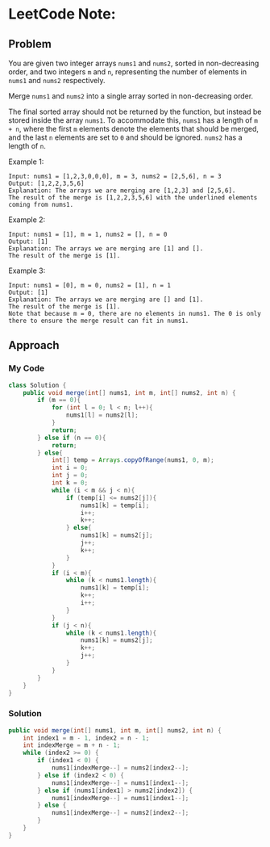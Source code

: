 # LeetCode Note: 

## Problem 

You are given two integer arrays `nums1` and `nums2`, sorted in non-decreasing order, and two integers `m` and `n`, representing the number of elements in `nums1` and `nums2` respectively.

Merge `nums1` and `nums2` into a single array sorted in non-decreasing order.

The final sorted array should not be returned by the function, but instead be stored inside the array `nums1`. To accommodate this, `nums1` has a length of `m + n`, where the first `m` elements denote the elements that should be merged, and the last `n` elements are set to `0` and should be ignored. `nums2` has a length of `n`.

 

Example 1:
```
Input: nums1 = [1,2,3,0,0,0], m = 3, nums2 = [2,5,6], n = 3
Output: [1,2,2,3,5,6]
Explanation: The arrays we are merging are [1,2,3] and [2,5,6].
The result of the merge is [1,2,2,3,5,6] with the underlined elements coming from nums1.
```

Example 2:
```
Input: nums1 = [1], m = 1, nums2 = [], n = 0
Output: [1]
Explanation: The arrays we are merging are [1] and [].
The result of the merge is [1].
```

Example 3:
```
Input: nums1 = [0], m = 0, nums2 = [1], n = 1
Output: [1]
Explanation: The arrays we are merging are [] and [1].
The result of the merge is [1].
Note that because m = 0, there are no elements in nums1. The 0 is only there to ensure the merge result can fit in nums1.
```



## Approach

### My Code

```java
class Solution {
    public void merge(int[] nums1, int m, int[] nums2, int n) {
        if (m == 0){
            for (int l = 0; l < n; l++){
                nums1[l] = nums2[l];
            }
            return;
        } else if (n == 0){
            return;
        } else{
            int[] temp = Arrays.copyOfRange(nums1, 0, m);
            int i = 0;
            int j = 0;
            int k = 0;
            while (i < m && j < n){
                if (temp[i] <= nums2[j]){
                    nums1[k] = temp[i];
                    i++;
                    k++;
                } else{
                    nums1[k] = nums2[j];
                    j++;
                    k++;
                }
            }
            if (i < m){
                while (k < nums1.length){
                    nums1[k] = temp[i];
                    k++;
                    i++;
                }
            }
            if (j < n){
                while (k < nums1.length){
                    nums1[k] = nums2[j];
                    k++;
                    j++;
                }
            }
        }    
    }
}
```

### Solution

```java
public void merge(int[] nums1, int m, int[] nums2, int n) {
    int index1 = m - 1, index2 = n - 1;
    int indexMerge = m + n - 1;
    while (index2 >= 0) {
        if (index1 < 0) {
            nums1[indexMerge--] = nums2[index2--];
        } else if (index2 < 0) {
            nums1[indexMerge--] = nums1[index1--];
        } else if (nums1[index1] > nums2[index2]) {
            nums1[indexMerge--] = nums1[index1--];
        } else {
            nums1[indexMerge--] = nums2[index2--];
        }
    }
}
```
